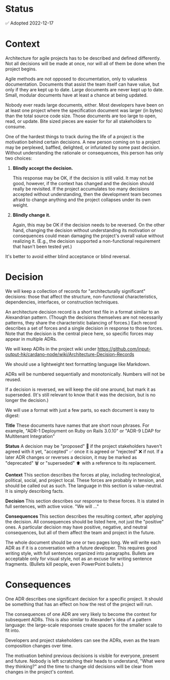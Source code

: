 # Status

✅ Adopted 2022-12-17

# Context

Architecture for agile projects has to be described and defined differently. Not all decisions will be made at once, nor will all of them be done when the project begins.

Agile methods are not opposed to documentation, only to valueless documentation. Documents that assist the team itself can have value, but only if they are kept up to date. Large documents are never kept up to date. Small, modular documents have at least a chance at being updated.

Nobody ever reads large documents, either. Most developers have been on at least one project where the specification document was larger (in bytes) than the total source code size. Those documents are too large to open, read, or update. Bite sized pieces are easier for for all stakeholders to consume.

One of the hardest things to track during the life of a project is the motivation behind certain decisions. A new person coming on to a project may be perplexed, baffled, delighted, or infuriated by some past decision. Without understanding the rationale or consequences, this person has only two choices:

1. **Blindly accept the decision.**

   This response may be OK, if the decision is still valid. It may not be good, however, if the context has changed and the decision should 
   really be revisited. If the project accumulates too many decisions accepted without understanding, then the development team becomes 
   afraid to change anything and the project collapses under its own weight.

2. **Blindly change it.**

   Again, this may be OK if the decision needs to be reversed. On the other hand, changing the decision without understanding its motivation 
   or consequences could mean damaging the project's overall value without realizing it. (E.g., the decision supported a non-functional 
   requirement that hasn't been tested yet.)

It's better to avoid either blind acceptance or blind reversal.

# Decision

We will keep a collection of records for "architecturally significant" decisions: those that affect the structure, non-functional characteristics, dependencies, interfaces, or construction techniques.

An architecture decision record is a short text file in a format similar to an Alexandrian pattern. (Though the decisions themselves are not necessarily patterns, they share the characteristic balancing of forces.) Each record describes a set of forces and a single decision in response to those forces. Note that the decision is the central piece here, so specific forces may appear in multiple ADRs.

We will keep ADRs in the project wiki under https://github.com/input-output-hk/cardano-node/wiki/Architecture-Decision-Records

We should use a lightweight text formatting language like Markdown.

ADRs will be numbered sequentially and monotonically. Numbers will not be reused.

If a decision is reversed, we will keep the old one around, but mark it as superseded. (It's still relevant to know that it was the decision, but is no longer the decision.)

We will use a format with just a few parts, so each document is easy to digest:

**Title** These documents have names that are short noun phrases. For example, "ADR-1 Deployment on Ruby on Rails 3.0.10" or "ADR-9 LDAP for Multitenant Integration"

**Status** A decision may be "proposed" 📜 if the project stakeholders haven't agreed with it yet, "accepted" ✅ once it is agreed or "rejected" ❌ if not. If a later ADR changes or reverses a decision, it may be marked as "deprecated" 🗑️ or "superseded" ⬆️ with a reference to its replacement.

**Context** This section describes the forces at play, including technological, political, social, and project local. These forces are probably in tension, and should be called out as such. The language in this section is value-neutral. It is simply describing facts.

**Decision** This section describes our response to these forces. It is stated in full sentences, with active voice. "We will …"

**Consequences** This section describes the resulting context, after applying the decision. All consequences should be listed here, not just the "positive" ones. A particular decision may have positive, negative, and neutral consequences, but all of them affect the team and project in the future.

The whole document should be one or two pages long. We will write each ADR as if it is a conversation with a future developer. This requires good writing style, with full sentences organized into paragraphs. Bullets are acceptable only for visual style, not as an excuse for writing sentence fragments. (Bullets kill people, even PowerPoint bullets.)

# Consequences

One ADR describes one significant decision for a specific project. It should be something that has an effect on how the rest of the project will run.

The consequences of one ADR are very likely to become the context for subsequent ADRs. This is also similar to Alexander's idea of a pattern language: the large-scale responses create spaces for the smaller scale to fit into.

Developers and project stakeholders can see the ADRs, even as the team composition changes over time.

The motivation behind previous decisions is visible for everyone, present and future. Nobody is left scratching their heads to understand, "What were they thinking?" and the time to change old decisions will be clear from changes in the project's context.
